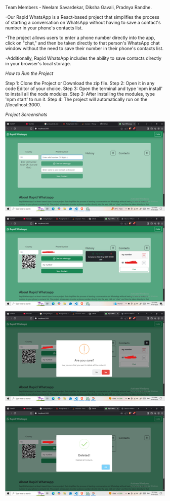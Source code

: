 
Team Members - Neelam Savardekar, Diksha Gavali, Pradnya Randhe.

-Our Rapid WhatsApp is a React-based project that simplifies the process of starting a conversation on 
WhatsApp without having to save a contact's number in your phone's contacts list. 

-The project allows users to enter a phone number directly into the app, click on "chat," and then be taken directly to that person's WhatsApp chat window without the need to save their number in their phone's contacts list. 

-Additionally, Rapid WhatsApp includes the ability to save contacts directly in your browser's local storage.

*How to Run the Project*

Step 1: Clone the Project or Download the zip file.
Step 2: Open it in any code Editor of your choice.
Step 3: Open the terminal and type 'npm install' to install all the node modules.
Step 3: After installing the modules, type 'npm start' to run it.
Step 4: The project will automatically run on the //localhost:3000.

*Project Screenshots*


![alt text](image.png)


![alt text](image-1.png)


![alt text](image-2.png)


![alt text](image-3.png)
